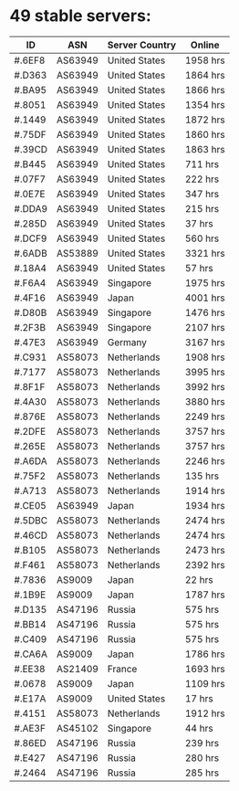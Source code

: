 # 49 stable servers:

| ID | ASN | Server Country | Online |
| ------ | ------ | ------ | ------ |
| #.6EF8 | AS63949 | United States | 1958 hrs |
| #.D363 | AS63949 | United States | 1864 hrs |
| #.BA95 | AS63949 | United States | 1866 hrs |
| #.8051 | AS63949 | United States | 1354 hrs |
| #.1449 | AS63949 | United States | 1872 hrs |
| #.75DF | AS63949 | United States | 1860 hrs |
| #.39CD | AS63949 | United States | 1863 hrs |
| #.B445 | AS63949 | United States | 711 hrs |
| #.07F7 | AS63949 | United States | 222 hrs |
| #.0E7E | AS63949 | United States | 347 hrs |
| #.DDA9 | AS63949 | United States | 215 hrs |
| #.285D | AS63949 | United States | 37 hrs |
| #.DCF9 | AS63949 | United States | 560 hrs |
| #.6ADB | AS53889 | United States | 3321 hrs |
| #.18A4 | AS63949 | United States | 57 hrs |
| #.F6A4 | AS63949 | Singapore | 1975 hrs |
| #.4F16 | AS63949 | Japan | 4001 hrs |
| #.D80B | AS63949 | Singapore | 1476 hrs |
| #.2F3B | AS63949 | Singapore | 2107 hrs |
| #.47E3 | AS63949 | Germany | 3167 hrs |
| #.C931 | AS58073 | Netherlands | 1908 hrs |
| #.7177 | AS58073 | Netherlands | 3995 hrs |
| #.8F1F | AS58073 | Netherlands | 3992 hrs |
| #.4A30 | AS58073 | Netherlands | 3880 hrs |
| #.876E | AS58073 | Netherlands | 2249 hrs |
| #.2DFE | AS58073 | Netherlands | 3757 hrs |
| #.265E | AS58073 | Netherlands | 3757 hrs |
| #.A6DA | AS58073 | Netherlands | 2246 hrs |
| #.75F2 | AS58073 | Netherlands | 135 hrs |
| #.A713 | AS58073 | Netherlands | 1914 hrs |
| #.CE05 | AS63949 | Japan | 1934 hrs |
| #.5DBC | AS58073 | Netherlands | 2474 hrs |
| #.46CD | AS58073 | Netherlands | 2474 hrs |
| #.B105 | AS58073 | Netherlands | 2473 hrs |
| #.F461 | AS58073 | Netherlands | 2392 hrs |
| #.7836 | AS9009 | Japan | 22 hrs |
| #.1B9E | AS9009 | Japan | 1787 hrs |
| #.D135 | AS47196 | Russia | 575 hrs |
| #.BB14 | AS47196 | Russia | 575 hrs |
| #.C409 | AS47196 | Russia | 575 hrs |
| #.CA6A | AS9009 | Japan | 1786 hrs |
| #.EE38 | AS21409 | France | 1693 hrs |
| #.0678 | AS9009 | Japan | 1109 hrs |
| #.E17A | AS9009 | United States | 17 hrs |
| #.4151 | AS58073 | Netherlands | 1912 hrs |
| #.AE3F | AS45102 | Singapore | 44 hrs |
| #.86ED | AS47196 | Russia | 239 hrs |
| #.E427 | AS47196 | Russia | 280 hrs |
| #.2464 | AS47196 | Russia | 285 hrs |

